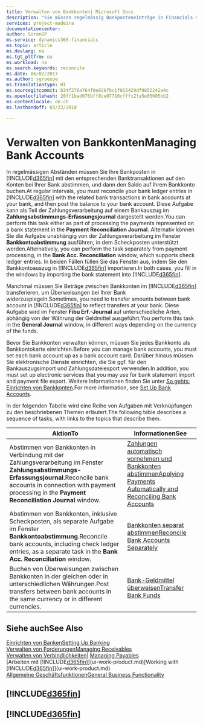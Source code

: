 ```yaml
---
title: Verwalten von Bankkonten| Microsoft Docs
description: "Sie müssen regelmässig Bankposteneinträge in Financials mit den verknüpften Banktransaktionen in Ihren Bankkonten abstimmen."
services: project-madeira
documentationcenter: 
author: SorenGP
ms.service: dynamics365-financials
ms.topic: article
ms.devlang: na
ms.tgt_pltfrm: na
ms.workload: na
ms.search.keywords: reconcile
ms.date: 06/02/2017
ms.author: sgroespe
ms.translationtype: HT
ms.sourcegitcommit: b34f276a764f0e828fbc1f015429df9852242a4c
ms.openlocfilehash: 20ff1bad076bff8ce07716cfffc2fa5e05605bb2
ms.contentlocale: de-ch
ms.lasthandoff: 03/22/2018

---
```

# <a name="managing-bank-accounts"></a><span data-ttu-id="1ebbd-103">Verwalten von Bankkonten</span><span class="sxs-lookup"><span data-stu-id="1ebbd-103">Managing Bank Accounts</span></span>
<span data-ttu-id="1ebbd-104">In regelmässigen Abständen müssen Sie Ihre Bankposten in [!INCLUDE[d365fin](includes/d365fin_md.md)] mit den entsprechenden Banktransaktionen auf den Konten bei Ihrer Bank abstimmen, und dann den Saldo auf Ihrem Bankkonto buchen.</span><span class="sxs-lookup"><span data-stu-id="1ebbd-104">At regular intervals, you must reconcile your bank ledger entries in [!INCLUDE[d365fin](includes/d365fin_md.md)] with the related bank transactions in bank accounts at your bank, and then post the balance to your bank account.</span></span> <span data-ttu-id="1ebbd-105">Diese Aufgabe kann als Teil der Zahlungsverarbeitung auf einem Bankauszug im **Zahlungsabstimmungs-Erfassungsjournal** dargestellt werden.</span><span class="sxs-lookup"><span data-stu-id="1ebbd-105">You can perform this task either as part of processing the payments represented on a bank statement in the **Payment Reconciliation Journal**.</span></span> <span data-ttu-id="1ebbd-106">Alternativ können Sie die Aufgabe unabhängig von der Zahlungsverarbeitung im Fenster **Bankkontoabstimmung** ausführen, in dem Scheckposten unterstützt werden.</span><span class="sxs-lookup"><span data-stu-id="1ebbd-106">Alternatively, you can perform the task separately from payment processing, in the **Bank Acc. Reconciliation** window, which supports check ledger entries.</span></span> <span data-ttu-id="1ebbd-107">In beiden Fällen füllen Sie das Fenster aus, indem Sie den Bankkontoauszug in [!INCLUDE[d365fin](includes/d365fin_md.md)] importieren.</span><span class="sxs-lookup"><span data-stu-id="1ebbd-107">In both cases, you fill in the windows by importing the bank statement into [!INCLUDE[d365fin](includes/d365fin_md.md)].</span></span>

<span data-ttu-id="1ebbd-108">Manchmal müssen Sie Beträge zwischen Bankkonten im [!INCLUDE[d365fin](includes/d365fin_md.md)]  transferieren, um Überweisungen bei Ihrer Bank widerzuspiegeln.</span><span class="sxs-lookup"><span data-stu-id="1ebbd-108">Sometimes, you need to transfer amounts between bank account in [!INCLUDE[d365fin](includes/d365fin_md.md)] to reflect transfers at your bank.</span></span> <span data-ttu-id="1ebbd-109">Diese Aufgabe wird im Fenster **Fibu Erf.-Journal** auf unterschiedliche Arten, abhängig von der Währung der Geldmittel ausgeführt.</span><span class="sxs-lookup"><span data-stu-id="1ebbd-109">You perform this task in the **General Journal** window, in different ways depending on the currency of the funds.</span></span>

<span data-ttu-id="1ebbd-110">Bevor Sie Bankkonten verwalten können, müssen Sie jedes Bankkonto als Bankkontokarte einrichten.</span><span class="sxs-lookup"><span data-stu-id="1ebbd-110">Before you can manage bank accounts, you must set each bank account up as a bank account card.</span></span> <span data-ttu-id="1ebbd-111">Darüber hinaus müssen Sie elektronische Dienste einrichten, die Sie ggf. für den Bankauszugsimport und Zahlungsdateiexport verwenden.</span><span class="sxs-lookup"><span data-stu-id="1ebbd-111">In addition, you must set up electronic services that you may use for bank statement import and payment file export.</span></span> <span data-ttu-id="1ebbd-112">Weitere Informationen finden Sie unter [So gehts: Einrichten von Bankkonten](bank-setup-banking.md).</span><span class="sxs-lookup"><span data-stu-id="1ebbd-112">For more information, see [Set Up Bank Accounts](bank-setup-banking.md).</span></span>

<span data-ttu-id="1ebbd-113">In der folgenden Tabelle wird eine Reihe von Aufgaben mit Verknüpfungen zu den beschriebenen Themen erläutert.</span><span class="sxs-lookup"><span data-stu-id="1ebbd-113">The following table describes a sequence of tasks, with links to the topics that describe them.</span></span>

| <span data-ttu-id="1ebbd-114">Aktion</span><span class="sxs-lookup"><span data-stu-id="1ebbd-114">To</span></span> | <span data-ttu-id="1ebbd-115">Informationen</span><span class="sxs-lookup"><span data-stu-id="1ebbd-115">See</span></span> |
| --- | --- |
| <span data-ttu-id="1ebbd-116">Abstimmen von Bankkonten in Verbindung mit der Zahlungsverarbeitung im Fenster **Zahlungsabstimmungs-Erfassungsjournal**.</span><span class="sxs-lookup"><span data-stu-id="1ebbd-116">Reconcile bank accounts in connection with payment processing in the **Payment Reconciliation Journal** window.</span></span> |[<span data-ttu-id="1ebbd-117">Zahlungen automatisch vornehmen und Bankkonten abstimmen</span><span class="sxs-lookup"><span data-stu-id="1ebbd-117">Applying Payments Automatically and Reconciling Bank Accounts</span></span>](receivables-apply-payments-auto-reconcile-bank-accounts.md) |
| <span data-ttu-id="1ebbd-118">Abstimmen von Bankkonten, inklusive Scheckposten, als separate Aufgabe im Fenster **Bankkontoabstimmung**.</span><span class="sxs-lookup"><span data-stu-id="1ebbd-118">Reconcile bank accounts, including check ledger entries, as a separate task in the **Bank Acc. Reconciliation** window.</span></span> |[<span data-ttu-id="1ebbd-119">Bankkonten separat abstimmen</span><span class="sxs-lookup"><span data-stu-id="1ebbd-119">Reconcile Bank Accounts Separately</span></span>](bank-how-reconcile-bank-accounts-separately.md) |
| <span data-ttu-id="1ebbd-120">Buchen von Überweisungen zwischen Bankkonten in der gleichen oder in unterschiedlichen Währungen.</span><span class="sxs-lookup"><span data-stu-id="1ebbd-120">Post transfers between bank accounts in the same currency or in different currencies.</span></span> |[<span data-ttu-id="1ebbd-121">Bank-Geldmittel überweisen</span><span class="sxs-lookup"><span data-stu-id="1ebbd-121">Transfer Bank Funds</span></span>](bank-how-transfer-bank-funds.md) |

## <a name="see-also"></a><span data-ttu-id="1ebbd-122">Siehe auch</span><span class="sxs-lookup"><span data-stu-id="1ebbd-122">See Also</span></span>
[<span data-ttu-id="1ebbd-123">Einrichten von Banken</span><span class="sxs-lookup"><span data-stu-id="1ebbd-123">Setting Up Banking</span></span>](bank-setup-banking.md)  
[<span data-ttu-id="1ebbd-124">Verwalten von Forderungen</span><span class="sxs-lookup"><span data-stu-id="1ebbd-124">Managing Receivables</span></span>](receivables-manage-receivables.md)  
<span data-ttu-id="1ebbd-125">[Verwalten von Verbindlichkeiten|](payables-manage-payables.md)  </span><span class="sxs-lookup"><span data-stu-id="1ebbd-125">[Managing Payables](payables-manage-payables.md)  </span></span>  
<span data-ttu-id="1ebbd-126">[Arbeiten mit [!INCLUDE[d365fin](includes/d365fin_md.md)]](ui-work-product.md)</span><span class="sxs-lookup"><span data-stu-id="1ebbd-126">[Working with [!INCLUDE[d365fin](includes/d365fin_md.md)]](ui-work-product.md)</span></span>  
[<span data-ttu-id="1ebbd-127">Allgemeine Geschäftsfunktionen</span><span class="sxs-lookup"><span data-stu-id="1ebbd-127">General Business Functionality</span></span>](ui-across-business-areas.md)  

## [!INCLUDE[d365fin](includes/free_trial_md.md)]  
## [!INCLUDE[d365fin](includes/training_link_md.md)]

